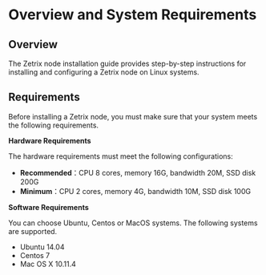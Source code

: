 # Overview and System Requirements

## Overview

The Zetrix node installation guide provides step-by-step instructions for installing and configuring a Zetrix node on Linux systems.

## Requirements

Before installing a Zetrix node, you must make sure that your system meets the following requirements.

**Hardware Requirements**

The hardware requirements must meet the following configurations:

* **Recommended**：CPU 8 cores, memory 16G, bandwidth 20M, SSD disk 200G
* **Minimum**：CPU 2 cores, memory 4G, bandwidth 10M, SSD disk 100G

**Software Requirements**

You can choose Ubuntu, Centos or MacOS systems. The following systems are supported.

* Ubuntu 14.04
* Centos 7
* Mac OS X 10.11.4
